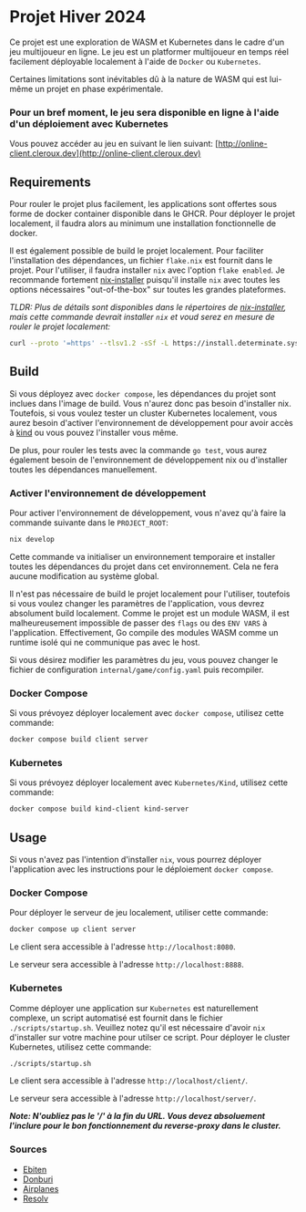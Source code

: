 # Projet Hiver 2024

Ce projet est une exploration de WASM et Kubernetes dans le cadre d'un jeu multijoueur en ligne.
Le jeu est un platformer multijoueur en temps réel facilement déployable localement à l'aide de `Docker` ou `Kubernetes`.

Certaines limitations sont inévitables dû à la nature de WASM qui est lui-même un projet en phase expérimentale.

### Pour un bref moment, le jeu sera disponible en ligne à l'aide d'un déploiement avec Kubernetes

Vous pouvez accéder au jeu en suivant le lien suivant: [http://online-client.cleroux.dev](http://online-client.cleroux.dev)

## Requirements

Pour rouler le projet plus facilement, les applications sont offertes sous forme de docker container
disponible dans le GHCR. Pour déployer le projet localement, il faudra alors au minimum une installation
fonctionnelle de docker.

Il est également possible de build le projet localement. Pour faciliter l'installation des dépendances,
un fichier `flake.nix` est fournit dans le projet. Pour l'utiliser, il faudra installer `nix` avec
l'option `flake enabled`. Je recommande fortement [nix-installer](https://github.com/DeterminateSystems/nix-installer)
puisqu'il installe `nix` avec toutes les options nécessaires "out-of-the-box" sur toutes les grandes plateformes.

_TLDR: Plus de détails sont disponibles dans le répertoires de [nix-installer](https://github.com/DeterminateSystems/nix-installer),
mais cette commande devrait installer `nix` et voud serez en mesure de rouler le projet localement:_

```bash
curl --proto '=https' --tlsv1.2 -sSf -L https://install.determinate.systems/nix | sh -s -- install
```

## Build

Si vous déployez avec `docker compose`, les dépendances du projet sont inclues dans l'image de build. Vous n'aurez donc pas besoin d'installer
nix. Toutefois, si vous voulez tester un cluster Kubernetes localement, vous aurez besoin d'activer l'environnement de développement pour avoir
accès à [kind](https://kind.sigs.k8s.io/) ou vous pouvez l'installer vous même.

De plus, pour rouler les tests avec la commande `go test`, vous aurez également besoin de l'environnement de développement nix ou d'installer toutes
les dépendances manuellement.

### Activer l'environnement de développement

Pour activer l'environnement de développement, vous n'avez qu'à faire la commande suivante dans le `PROJECT_ROOT`:

```bash
nix develop
```

Cette commande va initialiser un environnement temporaire et installer toutes les dépendances du projet dans cet environnement.
Cela ne fera aucune modification au système global.

Il n'est pas nécessaire de build le projet localement pour l'utiliser, toutefois si vous voulez changer les paramètres de l'application,
vous devrez absolument build localement. Comme le projet est un module WASM, il est malheureusement impossible de passer des `flags` ou des `ENV VARS` à
l'application. Effectivement, Go compile des modules WASM comme un runtime isolé qui ne communique pas avec le host.

Si vous désirez modifier les paramètres du jeu, vous pouvez changer le fichier de configuration `internal/game/config.yaml` puis recompiler.

### Docker Compose

Si vous prévoyez déployer localement avec `docker compose`, utilisez cette commande:

```bash
docker compose build client server
```

### Kubernetes

Si vous prévoyez déployer localement avec `Kubernetes/Kind`, utilisez cette commande:

```bash
docker compose build kind-client kind-server
```

## Usage

Si vous n'avez pas l'intention d'installer `nix`, vous pourrez déployer l'application avec les instructions pour le déploiement `docker compose`.

### Docker Compose

Pour déployer le serveur de jeu localement, utiliser cette commande:

```bash
docker compose up client server
```

Le client sera accessible à l'adresse `http://localhost:8080`.

Le serveur sera accessible à l'adresse `http://localhost:8888`.

### Kubernetes

Comme déployer une application sur `Kubernetes` est naturellement complexe, un script automatisé est fournit dans le fichier `./scripts/startup.sh`.
Veuillez notez qu'il est nécessaire d'avoir `nix` d'installer sur votre machine pour utilser ce script. Pour déployer le cluster Kubernetes, utilisez cette commande:

```bash
./scripts/startup.sh
```

Le client sera accessible à l'adresse `http://localhost/client/`.

Le serveur sera accessible à l'adresse `http://localhost/server/`.

_**Note: N'oubliez pas le '/' à la fin du URL. Vous devez absoluement l'inclure pour le bon fonctionnement du reverse-proxy dans le cluster.**_

### Sources

- [Ebiten](https://github.com/hajimehoshi/ebiten)
- [Donburi](https://github.com/yohamta/donburi)
- [Airplanes](https://github.com/m110/airplanes)
- [Resolv](https://github.com/SolarLune/resolv)
